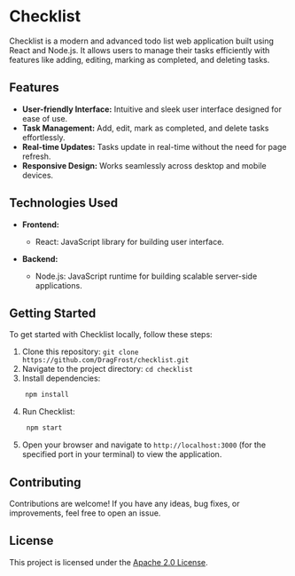 # Checklist

Checklist is a modern and advanced todo list web application built using React and Node.js. It allows users to manage their tasks efficiently with features like adding, editing, marking as completed, and deleting tasks.

## Features

- **User-friendly Interface:** Intuitive and sleek user interface designed for ease of use.
- **Task Management:** Add, edit, mark as completed, and delete tasks effortlessly.
- **Real-time Updates:** Tasks update in real-time without the need for page refresh.
- **Responsive Design:** Works seamlessly across desktop and mobile devices.

## Technologies Used

- **Frontend:**
  - React: JavaScript library for building user interface.

- **Backend:**
  - Node.js: JavaScript runtime for building scalable server-side applications.

## Getting Started

To get started with Checklist locally, follow these steps:

1. Clone this repository: `git clone https://github.com/DragFrost/checklist.git`
2. Navigate to the project directory: `cd checklist`
3. Install dependencies:

```bash
    npm install
```
4. Run Checklist:

   ```bash
    npm start
   ```
5. Open your browser and navigate to `http://localhost:3000` (for the specified port in your terminal) to view the application.

## Contributing

Contributions are welcome! If you have any ideas, bug fixes, or improvements, feel free to open an issue.

## License

This project is licensed under the [Apache 2.0 License](LICENSE).
